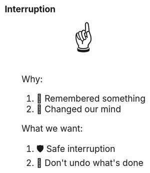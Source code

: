 # Interruption

<div style="font-size: 6.0em; text-align: center;">☝️</div>

<div style="display: flex; justify-content: center;">
<div style="font-size: 2.0em; display: inline-block;">

Why:

1. 🧠 Remembered something
2. 🔀 Changed our mind

What we want:

1. 🛡️ Safe interruption
2. 🚏 Don't undo what's done


</div>
</div>
